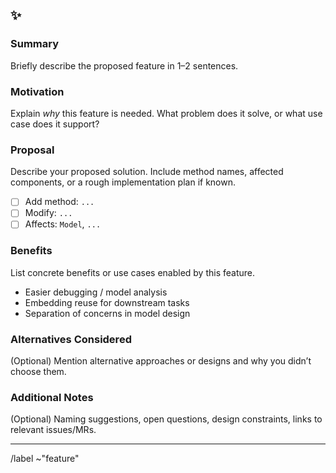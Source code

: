 ## ✨ <Short descriptive title>

### Summary
Briefly describe the proposed feature in 1–2 sentences.
### Motivation
Explain *why* this feature is needed. What problem does it solve, or what use case does it support?

### Proposal
Describe your proposed solution. Include method names, affected components, or a rough implementation plan if known.

- [ ] Add method: `...`
- [ ] Modify: `...`
- [ ] Affects: `Model`, `...`

### Benefits
List concrete benefits or use cases enabled by this feature.

- Easier debugging / model analysis
- Embedding reuse for downstream tasks
- Separation of concerns in model design

### Alternatives Considered
(Optional) Mention alternative approaches or designs and why you didn’t choose them.

### Additional Notes
(Optional) Naming suggestions, open questions, design constraints, links to relevant issues/MRs.

---

/label ~"feature"